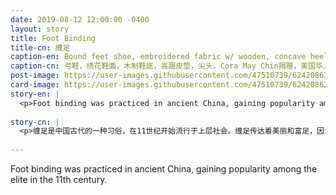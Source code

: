 ```yaml
---
date: 2019-08-12 12:00:00 -0400
layout: story
title: Foot Binding
title-cn: 缠足
caption-en: Bound feet shoe, embroidered fabric w/ wooden, concave heel and leather sole, pointed toe. Courtesy of Cora May Chin, Museum of Chinese in America (MOCA) Collection
caption-cn: 弓鞋，绣花鞋面，木制鞋底，高跟皮垫，尖头。Cora May Chin捐赠，美国华人博物馆（MOCA）馆藏
post-image: https://user-images.githubusercontent.com/47510739/62420863-68f0a980-b667-11e9-8652-27e335ec642d.jpg
card-image: https://user-images.githubusercontent.com/47510739/62420862-642bf580-b667-11e9-8b7b-1f9ce63ab673.jpg
story-en: |
  <p>Foot binding was practiced in ancient China, gaining popularity among the elite in the 11th century. Having bound feet communicated both beauty and wealth as it indicated that the woman did not need to work. In some cases, foot binding became a means for poorer women to marry into higher classes. While the practice continued into the 20 th century, it was outlawed by the Nationalist government in 1912 as social movements called for modernizing Chinese society and with it, liberating women from social constraints. However, the ban was not strictly enforced. Zhiqiang Shoe Factory in Harbin, China, the last company to produce foot binding shoes, closed in 1999. The shoe pictured here belonged to donor Cora May Chin’s grandmother, Chu Fok, who rebelliously unbound her own feet.</p>
  
story-cn: |
  <p>缠足是中国古代的一种习俗，在11世纪开始流行于上层社会。缠足传达着美丽和富足，因为它表明女性不需要工作。在某些情况下，缠足成为贫穷妇女嫁入上流社会的一种手段。虽然这种做法一直延续到20世纪，但1912年，随着社会运动呼吁中国社会现代化，国民政府将其取缔，将女性从社会束缚中解放出来。然而，这项禁令并没有得到严格执行。“志强鞋厂”（Zhiqiang Shoe Factory）位于中国哈尔滨，是最后一家生产缠足鞋的公司，于1999年关闭。这张照片上的鞋子是捐赠者Cora May Chin的祖母Chu Fok的，她反抗地解放了自己的脚。</p>
  
---
```

Foot binding was practiced in ancient China, gaining popularity among the elite in the 11th century.
